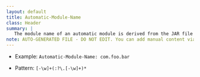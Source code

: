 ```yaml
---
layout: default
title: Automatic-Module-Name
class: Header
summary: |
   The module name of an automatic module is derived from the JAR file used to include the artifact if it has the attribute Automatic-Module-Name in its main manifest entry.
note: AUTO-GENERATED FILE - DO NOT EDIT. You can add manual content via same filename in ext folder. 
---
```


- Example: `Automatic-Module-Name: com.foo.bar`

- Pattern: `[-\w]+(:?\.[-\w]+)*`


